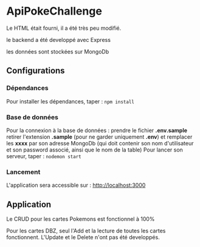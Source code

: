 # ApiPokeChallenge #

Le HTML était fourni, il a été très peu modifié.

le backend a été developpé avec Express

les données sont stockées sur MongoDb

## Configurations ##

### Dépendances ###
Pour installer les dépendances, taper :
```npm install```

### Base de données ###
Pour la connexion à la base de données :
prendre le fichier **.env.sample**
retirer l'extension **.sample** (pour ne garder uniquement **.env**)
et remplacer les **xxxx** par son adresse MongoDb (qui doit contenir son nom d'utilisateur et son password associé, ainsi que le nom de la table)
Pour lancer son serveur, taper :
```nodemon start```

### Lancement ###
L'application sera accessible sur :
[http://localhost:3000](http://localhost:3000)

## Application ##

Le CRUD pour les cartes Pokemons est fonctionnel à 100%

Pour les cartes DBZ, seul l'Add et la lecture de toutes les cartes fonctionnent.
L'Update et le Delete n'ont pas été developpés.
